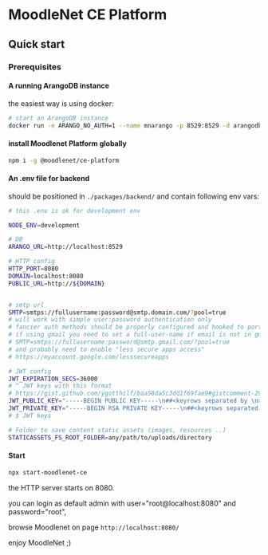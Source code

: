# MoodleNet CE Platform

## Quick start

### Prerequisites

#### A running ArangoDB instance

the easiest way is using docker:

```sh
# start an ArangoDB instance
docker run -e ARANGO_NO_AUTH=1 --name mnarango -p 8529:8529 -d arangodb
```

#### install Moodlenet Platform globally

```sh
npm i -g @moodlenet/ce-platform
```

#### An .env file for backend

should be positioned in `./packages/backend/` and contain following env vars:

```sh
# this .env is ok for development env

NODE_ENV=development

# DB
ARANGO_URL=http://localhost:8529

# HTTP config
HTTP_PORT=8080
DOMAIN=localhost:8080
PUBLIC_URL=http://${DOMAIN}


# smtp url
SMTP=smtps://fullusername:password@smtp.domain.com/?pool=true
# will work with simple user:password authentication only
# fancier auth methods should be properly configured and hooked to ports
# if using gmail you need to set a full-user-name if email is not in gmail domain
# SMTP=smtps://fullusername:password@smtp.gmail.com/?pool=true
# and probably need to enable "less secure apps access"
# https://myaccount.google.com/lesssecureapps

# JWT config
JWT_EXPIRATION_SECS=36000
# ^ JWT keys with this format
# https://gist.github.com/ygotthilf/baa58da5c3dd1f69fae9#gistcomment-2932501
JWT_PUBLIC_KEY="-----BEGIN PUBLIC KEY-----\n##<keyrows separated by \n>##\n-----END PUBLIC KEY-----"
JWT_PRIVATE_KEY="-----BEGIN RSA PRIVATE KEY-----\n##<keyrows separated by \n>##\n-----END RSA PRIVATE KEY-----"
# $ JWT keys

# Folder to save content static assets (images, resources ..)
STATICASSETS_FS_ROOT_FOLDER=any/path/to/uploads/directory
```

#### Start

```sh
npx start-moodlenet-ce
```

the HTTP server starts on 8080.

you can login as default admin with user="root@localhost:8080" and password="root",

browse Moodlenet on page `http://localhost:8080/`

enjoy MoodleNet ;)

